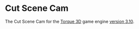 # Cut Scene Cam
The Cut Scene Cam for the <a href='https://github.com/GarageGames/Torque3D'>Torque 3D</a> game engine <a href='https://github.com/GarageGames/Torque3D/releases/tag/3.10'>version 3.10</a>.
